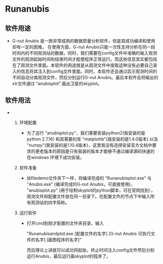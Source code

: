 # Runanubis

## 软件用途
* G-nut Anubis 是一款非常成熟的数据质量分析软件，但是其成功编译和使用却有一定的困难。 在使用方面，G-nut Anubis只能一次性支持分析在同一段时间内的不同观测站的数据，同时，我们需要在config文件中准确的输入观测文件的观测起始时间和结束时间才能使程序正常运行。而这些信息其实都包括在了观测文件里面。本软件的用途就是从观测文件中提取这种没有必要自己录入的信息将其注入到config文件里面。同时，本软件还会通过启示观测时间的不同自动分类观测文件，然后分别运行G-nut Anubis。最后本软件会将输出的xtr文件通过 “anubisplot” 画出卫星的skyplot。

## 软件用法

* 1. 环境配置

     * 为了运行 "anubisplot.py"，我们需要安装python2(我安装的是python 2.7.16) 和其需要的库 "matplotlib"(我安装的是1.4.0版本) 以及 "numpy"(我安装的是1.10.4版本)，这里我没有选择安装官方文档中要求的更老版本的原因是只有我装的版本才能够不通过编译源码快速的在windows 环境下成功安装。

  2. 软件准备

     * 如filedemo文件夹下一样，将编译完成的 "Runanubisplot.exe" 与 "Anubis.exe" (编译完成的G-nut Anubis，可直接使用)， "anubisplot.py" (用于绘制skyplot的python脚本，可在官网找到）， 观测文件和配置文件放在同一目录下。在配置文件的<rec>节点下中输入所有观测站的四字简称。

  3. 运行软件

     * 打开cmd到刚才配置的文件夹目录，输入

       "Runanubisandplot.exe  [配置文件的名字] [G-nut Anubis 可执行文件的名字] [画图程序的名字]"

       而后理论上讲就可以成功将起始，终止时间注入config文件然后分别运行Anubis，最后运行画skyplot的程序了。